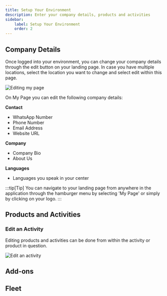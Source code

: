 ```yaml
---
title: Setup Your Environment
description: Enter your company details, products and activities
sidebar:
    label: Setup Your Environment
    order: 2
---
```


## Company Details
Once logged into your environment, you can change your company details through the edit button on your landing page. 
In case you have multiple locations, select the location you want to change and select edit within this page.

![Editing my page](/images/edit_my_page_incl_planning.png)

On My Page you can edit the following company details:

**Contact**
- WhatsApp Number
- Phone Number
- Email Address
- Website URL

**Company**
- Company Bio 
- About Us

**Languages**
- Languages you speak in your center

:::tip[Tip] 
You can navigate to your landing page from anywhere in the application through the hamburger menu by selecting 'My Page' or simply by clicking on your logo.
:::

## Products and Activities

### Edit an Activity 
Editing products and activities can be done from within the activity or product in question.

![Edit an activity](/images/edit_an_activity.png)

## Add-ons

## Fleet


